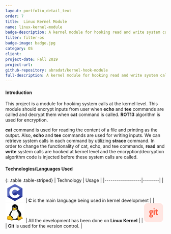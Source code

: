 ```yaml
---
layout: portfolio_detail_text
order: 7
title:  Linux Kernel Module
name: linux-kernel-module
badge-description: A kernel module for hooking read and write system calls and encryption using ROT13
filter: filter-os
badge-image: badge.jpg
category: OS
client:
project-date: Fall 2019
project-url:
github-repository: abradat/kernel-hook-module
full-description: A kernel module for hooking read and write system calls and encryption using ROT13
---
```

#### Introduction
This project is a module for hooking system calls at the kernel level. This module should encrypt inputs from user when **echo** and **tee** commands are called and decrypt them when **cat** command is called. **ROT13** algorithm is used for encryption.

**cat** command is used for reading the content of a file and printing as the output. Also, **echo** and **tee** commands are used for writing inputs. We can retrieve system calls in each command by utilizing **strace** command. In order to change the functionality of cat, echo, and tee commands, **read** and **write** system calls are hooked at kernel level and the encryption/decryption algorithm code is injected before these system calls are called.
#### Technologies/Languages Used

{: .table .table-striped}
| Technology | Usage |
|------------------|--------|
| <img src="/assets/img/portfolio/technologies/c.png" width="60" height="60"> | **C** is the main language being used in kernel development |
| <img src="/assets/img/portfolio/technologies/linux.png" width="60" height="60"> | All the development has been done on **Linux Kernel** |
| <img src="/assets/img/portfolio/technologies/git.png" width="60" height="60"> | **Git** is used for the version control. |